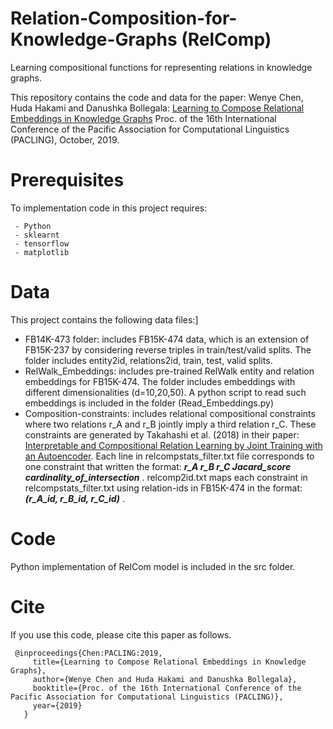 # Relation-Composition-for-Knowledge-Graphs (RelComp)
Learning compositional functions for representing relations in knowledge graphs.

This repository contains the code and data for the paper: Wenye Chen, Huda Hakami and Danushka Bollegala: [Learning to Compose Relational Embeddings in Knowledge Graphs](https://cgi.csc.liv.ac.uk/~huda/papers/relinf.pdf) Proc. of the 16th International Conference of the Pacific Association for Computational Linguistics (PACLING), October, 2019.

# Prerequisites
To implementation code in this project requires:

     - Python
     - sklearnt 
     - tensorflow
     - matplotlib
     
# Data
This project contains the following data files:]

- FB14K-473 folder: includes FB15K-474 data, which is an extension of FB15K-237 by considering reverse triples in train/test/valid splits. The folder includes entity2id, relations2id, train, test, valid splits.  
- RelWalk_Embeddings: includes pre-trained RelWalk entity and relation embeddings for FB15K-474. The folder includes embeddings with different dimensionalities (d=10,20,50). A python script to read such embeddings is included in the folder (Read_Embeddings.py)
- Composition-constraints: includes relational compositional constraints where two relations r_A and r_B jointly imply a third relation r_C. These constraints are generated by Takahashi et al. (2018) in their paper: [Interpretable and Compositional Relation Learning by Joint Training with an Autoencoder](https://www.aclweb.org/anthology/P18-1200/). Each line in relcompstats_filter.txt file corresponds to one constraint that written the format: ***r_A r_B r_C Jacard_score cardinality_of_intersection*** . relcomp2id.txt maps each constraint in relcompstats_filter.txt using relation-ids in FB15K-474 in the format: ***(r_A_id, r_B_id, r_C_id)*** . 

# Code
Python implementation of RelCom model is included in the src folder.

# Cite
If you use this code, please cite this paper as follows.

     @inproceedings{Chen:PACLING:2019,    
         title={Learning to Compose Relational Embeddings in Knowledge Graphs},    
         author={Wenye Chen and Huda Hakami and Danushka Bollegala},    
         booktitle={Proc. of the 16th International Conference of the Pacific Association for Computational Linguistics (PACLING)},    
         year={2019} 
       }

